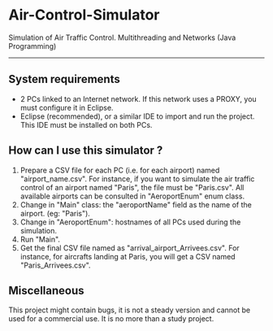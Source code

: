 # Air-Control-Simulator
Simulation of Air Traffic Control. Multithreading and Networks (Java Programming)

------------------------------------------------------------------

System requirements
-------------------
  - 2 PCs linked to an Internet network. If this network uses a PROXY, you must configure it in Eclipse.
  - Eclipse (recommended), or a similar IDE to import and run the project. This IDE must be installed on both PCs.

How can I use this simulator ?
------------------------------

1. Prepare a CSV file for each PC (i.e. for each airport) named "airport_name.csv". For instance, if you want to simulate the air traffic control of an airport named "Paris", the file must be "Paris.csv". All available airports can be consulted in "AeroportEnum" enum class.
2. Change in "Main" class: the "aeroportName" field as the name of the airport. (eg: "Paris").
3. Change in "AeroportEnum": hostnames of all PCs used during the simulation.
4. Run "Main".
5. Get the final CSV file named as "arrival_airport_Arrivees.csv". For instance, for aircrafts landing at Paris, you will get a CSV named "Paris_Arrivees.csv".

Miscellaneous
-------------
This project might contain bugs, it is not a steady version and cannot be used for a commercial use. It is no more than a study project.
